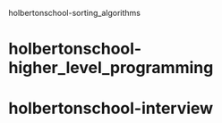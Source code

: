 holbertonschool-sorting_algorithms
# holbertonschool-higher_level_programming
# holbertonschool-interview
